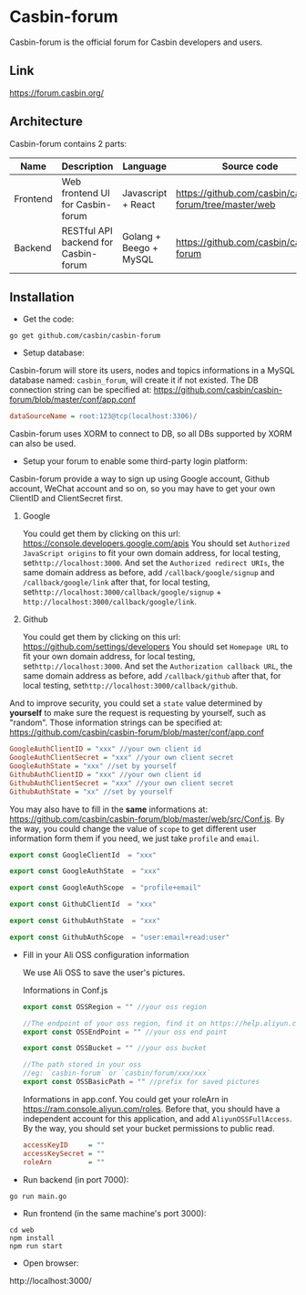 Casbin-forum
====

Casbin-forum is the official forum for Casbin developers and users. 

## Link

https://forum.casbin.org/

## Architecture

Casbin-forum contains 2 parts:

Name | Description | Language | Source code
----|------|----|----
Frontend | Web frontend UI for Casbin-forum | Javascript + React | https://github.com/casbin/casbin-forum/tree/master/web 
Backend | RESTful API backend for Casbin-forum | Golang + Beego + MySQL | https://github.com/casbin/casbin-forum 

## Installation

- Get the code:

```shell
go get github.com/casbin/casbin-forum
```

- Setup database:

Casbin-forum will store its users, nodes and topics informations in a MySQL database named: `casbin_forum`, will create it if not existed. The DB connection string can be specified at: https://github.com/casbin/casbin-forum/blob/master/conf/app.conf

```ini
dataSourceName = root:123@tcp(localhost:3306)/
```

Casbin-forum uses XORM to connect to DB, so all DBs supported by XORM can also be used.

- Setup your forum to enable some third-party login platform:

Casbin-forum provide a way to sign up using Google account, Github account, WeChat account and so on,  so you may have to get your own  ClientID and ClientSecret first.

1. Google

    You could get them by clicking on this url: https://console.developers.google.com/apis
    You should set `Authorized JavaScript origins` to fit your own domain address, for local testing, set`http://localhost:3000`. And set the `Authorized redirect URIs`, the same domain address as before, add `/callback/google/signup` and `/callback/google/link` after that, for local testing, set`http://localhost:3000/callback/google/signup` + `http://localhost:3000/callback/google/link`.

2. Github

    You could get them by clicking on this url: https://github.com/settings/developers
    You should set `Homepage URL` to fit your own domain address, for local testing, set`http://localhost:3000`. And set the `Authorization callback URL`, the same domain address as before, add `/callback/github` after that, for local testing, set`http://localhost:3000/callback/github`.

And to improve security, you could set a `state` value determined by **yourself** to make sure the request is requesting by yourself, such as "random".
Those information strings can be specified at: https://github.com/casbin/casbin-forum/blob/master/conf/app.conf

```ini
GoogleAuthClientID = "xxx" //your own client id
GoogleAuthClientSecret = "xxx" //your own client secret
GoogleAuthState = "xxx" //set by yourself
GithubAuthClientID = "xxx" //your own client id
GithubAuthClientSecret = "xxx" //your own client secret
GithubAuthState = "xx" //set by yourself
```

You may also have to fill in the **same** informations at: https://github.com/casbin/casbin-forum/blob/master/web/src/Conf.js. By the way, you could change the value of `scope` to get different user information form them if you need, we just take `profile` and `email`.

```javascript
export const GoogleClientId  = "xxx"

export const GoogleAuthState  = "xxx"

export const GoogleAuthScope  = "profile+email"

export const GithubClientId  = "xxx"

export const GithubAuthState  = "xxx"

export const GithubAuthScope  = "user:email+read:user"
```

- Fill in your Ali OSS configuration information

    We use Ali OSS to save the user's pictures.
    
   Informations in Conf.js
    ```javascript
  export const OSSRegion = "" //your oss region
  
  //The endpoint of your oss region, find it on https://help.aliyun.com/document_detail/31837.html
  export const OSSEndPoint = "" //your oss end point
  
  export const OSSBucket = "" //your oss bucket
  
  //The path stored in your oss
  //eg: `casbin-forum` or `casbin/forum/xxx/xxx`
  export const OSSBasicPath = "" //prefix for saved pictures 
    ```
  Informations in app.conf.
  You could get your roleArn in https://ram.console.aliyun.com/roles.
  Before that, you should have a independent account for this application, and add `AliyunOSSFullAccess`.
  By the way, you should set your bucket permissions to public read.
    ```ini
  accessKeyID     = ""
  accessKeySecret = ""
  roleArn         = ""
    ```
  
- Run backend (in port 7000):

```shell
go run main.go
```

- Run frontend (in the same machine's port 3000):

```shell
cd web
npm install
npm run start
```

- Open browser:

http://localhost:3000/
    